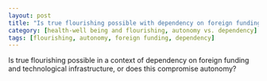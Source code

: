 ```yaml
---
layout: post
title: "Is true flourishing possible with dependency on foreign funding?"
category: [health-well being and flourishing, autonomy vs. dependency]
tags: [flourishing, autonomy, foreign funding, dependency]
---
```


Is true flourishing possible in a context of dependency on foreign funding and technological infrastructure, or does this compromise autonomy?
